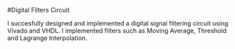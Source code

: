#Digital Filters Circuit

I succesfully designed and implemented a digital signal filtering circuit using Vivado and VHDL.
I implemented filters such as Moving Average, Threshold and Lagrange Interpolation.
